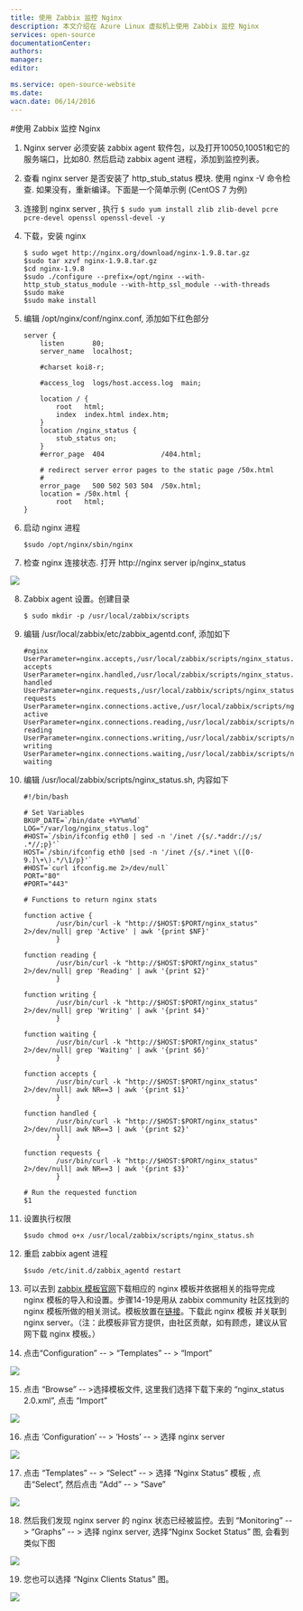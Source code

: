 ```yaml
---
title: 使用 Zabbix 监控 Nginx
description: 本文介绍在 Azure Linux 虚拟机上使用 Zabbix 监控 Nginx
services: open-source
documentationCenter: 
authors: 
manager: 
editor: 

ms.service: open-source-website
ms.date: 
wacn.date: 06/14/2016
---
```


#使用 Zabbix 监控 Nginx

1. Nginx server 必须安装 zabbix agent 软件包，以及打开10050,10051和它的服务端口，比如80. 然后启动 zabbix agent 进程，添加到监控列表。

2. 查看 nginx server 是否安装了 http_stub_status 模块. 使用 nginx -V 命令检查. 如果没有，重新编译。下面是一个简单示例 (CentOS 7 为例)

3. 连接到 nginx server , 执行 `$ sudo yum install zlib zlib-devel pcre pcre-devel openssl openssl-devel -y`

4. 下载，安装 nginx

    ```
    $ sudo wget http://nginx.org/download/nginx-1.9.8.tar.gz
    $sudo tar xzvf nginx-1.9.8.tar.gz
    $cd nginx-1.9.8
    $sudo ./configure --prefix=/opt/nginx --with-http_stub_status_module --with-http_ssl_module --with-threads
    $sudo make
    $sudo make install
    ```

5. 编辑 /opt/nginx/conf/nginx.conf, 添加如下红色部分

    ```
    server {
        listen       80;
        server_name  localhost;

        #charset koi8-r;

        #access_log  logs/host.access.log  main;

        location / {
            root   html;
            index  index.html index.htm;
        }
        location /nginx_status {
            stub_status on;	
        }
        #error_page  404              /404.html;

        # redirect server error pages to the static page /50x.html
        #
        error_page   500 502 503 504  /50x.html;
        location = /50x.html {
            root   html;
    }
    ```
6. 启动 nginx 进程

    ```
    $sudo /opt/nginx/sbin/nginx
    ```

7. 检查 nginx 连接状态. 打开 http://nginx server ip/nginx_status

  ![](./media/open-source-azure-virtual-machines-linux-configure-zabbix-2/31.png)

8. Zabbix agent 设置。创建目录

    ```
    $ sudo mkdir -p /usr/local/zabbix/scripts
    ```

9. 编辑 /usr/local/zabbix/etc/zabbix_agentd.conf, 添加如下 

    ```
    #nginx
    UserParameter=nginx.accepts,/usr/local/zabbix/scripts/nginx_status.sh accepts
    UserParameter=nginx.handled,/usr/local/zabbix/scripts/nginx_status.sh handled
    UserParameter=nginx.requests,/usr/local/zabbix/scripts/nginx_status.sh requests
    UserParameter=nginx.connections.active,/usr/local/zabbix/scripts/nginx_status.sh active
    UserParameter=nginx.connections.reading,/usr/local/zabbix/scripts/nginx_status.sh reading
    UserParameter=nginx.connections.writing,/usr/local/zabbix/scripts/nginx_status.sh writing
    UserParameter=nginx.connections.waiting,/usr/local/zabbix/scripts/nginx_status.sh waiting
    ```

10. 编辑 /usr/local/zabbix/scripts/nginx_status.sh, 内容如下

    ```
    #!/bin/bash

    # Set Variables
    BKUP_DATE=`/bin/date +%Y%m%d`
    LOG="/var/log/nginx_status.log"
    #HOST=`/sbin/ifconfig eth0 | sed -n '/inet /{s/.*addr://;s/ .*//;p}'`
    HOST=`/sbin/ifconfig eth0 |sed -n '/inet /{s/.*inet \([0-9.]\+\).*/\1/p}'`
    #HOST=`curl ifconfig.me 2>/dev/null`
    PORT="80"
    #PORT="443"

    # Functions to return nginx stats

    function active {
            /usr/bin/curl -k "http://$HOST:$PORT/nginx_status" 2>/dev/null| grep 'Active' | awk '{print $NF}' 
            } 

    function reading {
            /usr/bin/curl -k "http://$HOST:$PORT/nginx_status" 2>/dev/null| grep 'Reading' | awk '{print $2}' 
            } 

    function writing {
            /usr/bin/curl -k "http://$HOST:$PORT/nginx_status" 2>/dev/null| grep 'Writing' | awk '{print $4}' 
            } 

    function waiting {
            /usr/bin/curl -k "http://$HOST:$PORT/nginx_status" 2>/dev/null| grep 'Waiting' | awk '{print $6}' 
            } 

    function accepts {
            /usr/bin/curl -k "http://$HOST:$PORT/nginx_status" 2>/dev/null| awk NR==3 | awk '{print $1}'
            } 

    function handled {
            /usr/bin/curl -k "http://$HOST:$PORT/nginx_status" 2>/dev/null| awk NR==3 | awk '{print $2}'
            } 

    function requests {
            /usr/bin/curl -k "http://$HOST:$PORT/nginx_status" 2>/dev/null| awk NR==3 | awk '{print $3}'
            }

    # Run the requested function
    $1
    ```

11. 设置执行权限

    ```
    $sudo chmod o+x /usr/local/zabbix/scripts/nginx_status.sh
    ```

12. 重启 zabbix agent 进程

    ```
    $sudo /etc/init.d/zabbix_agentd restart
    ```

13. 可以去到 [zabbix 模板官网](https://www.zabbix.org/wiki/Zabbix_Templates#Official_templates)下载相应的 nginx 模板并依据相关的指导完成 nginx 模板的导入和设置。步骤14-19是用从 zabbix community 社区找到的 nginx 模板所做的相关测试。模板放置在[链接](https://github.com/joey100/ZabbixTemplates)。下载此 nginx 模板 并关联到 nginx server。（注：此模板非官方提供，由社区贡献，如有顾虑，建议从官网下载 nginx 模板。）

14. 点击“Configuration” -- > “Templates” -- > “Import”

  ![](./media/open-source-azure-virtual-machines-linux-configure-zabbix-2/32.png)

15. 点击 “Browse” -- >选择模板文件, 这里我们选择下载下来的 “nginx_status 2.0.xml”, 点击 “Import”

  ![](./media/open-source-azure-virtual-machines-linux-configure-zabbix-2/33.png)

16. 点击 ‘Configuration’ -- > ‘Hosts’ -- > 选择 nginx server

  ![](./media/open-source-azure-virtual-machines-linux-configure-zabbix-2/34.png)

17. 点击 “Templates” -- > “Select” -- > 选择 “Nginx Status” 模板 , 点击“Select”, 然后点击 “Add” -- > “Save”

  ![](./media/open-source-azure-virtual-machines-linux-configure-zabbix-2/35.png)

18. 然后我们发现 nginx server 的 nginx 状态已经被监控。去到 “Monitoring” -- > “Graphs” -- > 选择 nginx server, 选择“Nginx Socket Status” 图, 会看到类似下图

  ![](./media/open-source-azure-virtual-machines-linux-configure-zabbix-2/36.png)

19. 您也可以选择 “Nginx Clients Status” 图。

  ![](./media/open-source-azure-virtual-machines-linux-configure-zabbix-2/37.png)